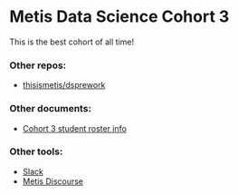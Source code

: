 # Metis Data Science Cohort 3

This is the best cohort of all time!


### Other repos:

 * [thisismetis/dsprework](https://github.com/thisismetis/dsprework)


### Other documents:

 * [Cohort 3 student roster info](https://docs.google.com/spreadsheets/d/12BZEXEcu4mmkWaM4_54Wp7FGmzWBBn_86WjuCIJ0jO8/edit?usp=sharing)


### Other tools:

 * [Slack](https://metis-dsbc.slack.com/)
 * [Metis Discourse](http://discourse.thisismetis.com/)

